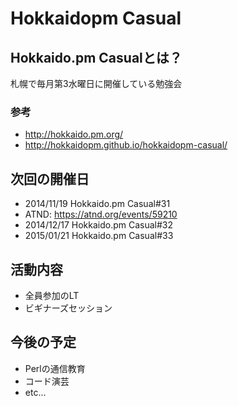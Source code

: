 # Hokkaidopm Casual

## Hokkaido.pm Casualとは？

札幌で毎月第3水曜日に開催している勉強会

### 参考
 
 - http://hokkaido.pm.org/
 - http://hokkaidopm.github.io/hokkaidopm-casual/

## 次回の開催日

 - 2014/11/19 Hokkaido.pm Casual#31
  - ATND: https://atnd.org/events/59210
 - 2014/12/17 Hokkaido.pm Casual#32
 - 2015/01/21 Hokkaido.pm Casual#33

## 活動内容

 - 全員参加のLT
 - ビギナーズセッション

## 今後の予定

 - Perlの通信教育
 - コード演芸
 - etc...

